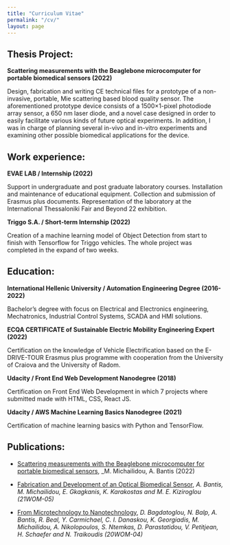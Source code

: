 ```yaml
---
title: "Curriculum Vitae"
permalink: "/cv/"
layout: page
---
```


## Thesis Project:

**Scattering measurements with the
Beaglebone microcomputer for portable
biomedical sensors (2022)** 

Design, fabrication and writing CE technical files for a prototype of a non-invasive, portable, Mie scattering based blood quality sensor. The aforementioned prototype device consists of a 1500×1-pixel photodiode array sensor, a
650 nm laser diode, and a novel case designed in order to easily facilitate various kinds of future optical experiments. In addition, I was in charge of planning several in-vivo and in-vitro experiments and examining other possible biomedical applications for the device.


## Work experience:

**EVAE LAB / Internship (2022)** 

Support in undergraduate and post graduate laboratory courses.
Installation and maintenance of educational equipment. Collection and
submission of Erasmus plus documents. Representation of the
laboratory at the International Thessaloniki Fair and Beyond 22
exhibition.


**Triggo S.A. / Short-term Internship (2022)**

Creation of a machine learning model of Object Detection from start to
finish with Tensorflow for Triggo vehicles. The whole project was
completed in the expand of two weeks.


## **Education:**

**International Hellenic University / Automation Engineering Degree (2016-2022)**

Bachelor’s degree with focus on Electrical and Electronics engineering,
Mechatronics, Industrial Control Systems, SCADA and HMI solutions.


**ECQA CERTIFICATE of Sustainable Electric Mobility Engineering Expert (2022)**

Certification on the knowledge of Vehicle Electrification based on the
E-DRIVE-TOUR Erasmus plus programme with cooperation from the
University of Craiova and the University of Radom.


**Udacity / Front End Web Development Nanodegree (2018)**

Certification on Front End Web Development in which 7 projects
where submitted made with HTML, CSS, React JS.


**Udacity / AWS Machine Learning Basics Nanodegree (2021)**

Certification of machine learning basics with Python and TensorFlow.

## **Publications:**
* [Scattering measurements with the Beaglebone microcomputer for portable biomedical sensors](http://microengineering.iem.ihu.gr/repo/2022MichailidouBantis.pdf), _M. Michailidou, A. Bantis (2022)


* [Fabrication and Development of an Optical Biomedical Sensor](http://www.microengineering.teithe.gr/WoMGREECE2021/2021_WOM_Proceedings.pdf), _A. Bantis, M. Michailidou, E. Gkagkanis, K. Karakostas and M. E. Kiziroglou (21WOM-05)_


* [From Microtechnology to Nanotechnology](http://www.microengineering.teithe.gr/WoMGREECE2020/2020_WOM_Proceedings.pdf), _D. Bagdatoglou, N. Balp, A. Bantis, R. Beal, Y. Carmichael, C. I. Danaskou, K. Georgiadis, M. Michailidou, A. Nikolopoulos, S. Ntemkas, D. Parastatidou, V. Petitjean, H. Schaefer and N. Traikoudis (20WOM-04)_

